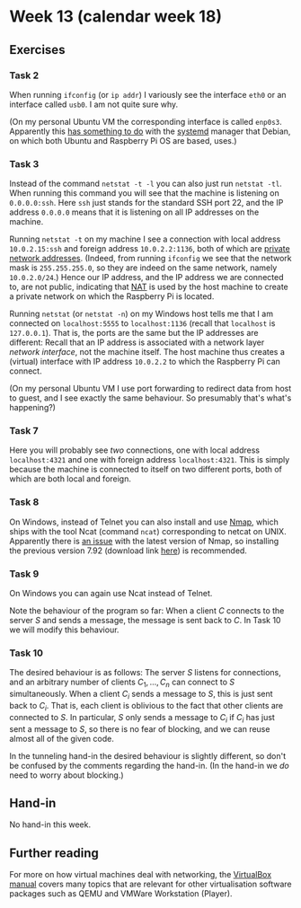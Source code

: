 # Week 13 (calendar week 18)

## Exercises

### Task 2

When running `ifconfig` (or `ip addr`) I variously see the interface `eth0` or an interface called `usb0`. I am not quite sure why.

(On my personal Ubuntu VM the corresponding interface is called `enp0s3`. Apparently this [has something to do](https://askubuntu.com/questions/704035/no-eth0-listed-in-ifconfig-a-only-enp0s3-and-lo) with the [systemd](https://wiki.debian.org/systemd) manager that Debian, on which both Ubuntu and Raspberry Pi OS are based, uses.)


### Task 3

Instead of the command `netstat -t -l` you can also just run `netstat -tl`. When running this command you will see that the machine is listening on `0.0.0.0:ssh`. Here `ssh` just stands for the standard SSH port 22, and the IP address `0.0.0.0` means that it is listening on all IP addresses on the machine.

Running `netstat -t` on my machine I see a connection with local address `10.0.2.15:ssh` and foreign address `10.0.2.2:1136`, both of which are [private network addresses](https://en.wikipedia.org/wiki/Private_network). (Indeed, from running `ifconfig` we see that the network mask is `255.255.255.0`, so they are indeed on the same network, namely `10.0.2.0/24`.) Hence our IP address, and the IP address we are connected to, are not public, indicating that [NAT](https://en.wikipedia.org/wiki/Network_address_translation) is used by the host machine to create a private network on which the Raspberry Pi is located.

Running `netstat` (or `netstat -n`) on my Windows host tells me that I am connected on `localhost:5555` to `localhost:1136` (recall that `localhost` is `127.0.0.1`). That is, the ports are the same but the IP addresses are different: Recall that an IP address is associated with a network layer *network interface*, not the machine itself. The host machine thus creates a (virtual) interface with IP address `10.0.2.2` to which the Raspberry Pi can connect.

(On my personal Ubuntu VM I use port forwarding to redirect data from host to guest, and I see exactly the same behaviour. So presumably that's what's happening?)


### Task 7

Here you will probably see *two* connections, one with local address `localhost:4321` and one with foreign address `localhost:4321`. This is simply because the machine is connected to itself on two different ports, both of which are both local and foreign.


### Task 8

On Windows, instead of Telnet you can also install and use [Nmap](https://nmap.org/download.html#windows), which ships with the tool Ncat (command `ncat`) corresponding to netcat on UNIX. Apparently there is [an issue](https://github.com/openssl/openssl/issues/19191) with the latest version of Nmap, so installing the previous version 7.92 (download link [here](https://nmap.org/dist/nmap-7.92-setup.exe)) is recommended.


### Task 9

On Windows you can again use Ncat instead of Telnet.

Note the behaviour of the program so far: When a client $C$ connects to the server $S$ and sends a message, the message is sent back to $C$. In Task 10 we will modify this behaviour.


### Task 10

The desired behaviour is as follows: The server $S$ listens for connections, and an arbitrary number of clients $C_1, \ldots, C_n$ can connect to $S$ simultaneously. When a client $C_i$ sends a message to $S$, this is just sent back to $C_i$. That is, each client is oblivious to the fact that other clients are connected to $S$. In particular, $S$ only sends a message to $C_i$ if $C_i$ has just sent a message to $S$, so there is no fear of blocking, and we can reuse almost all of the given code.

In the tunneling hand-in the desired behaviour is slightly different, so don't be confused by the comments regarding the hand-in. (In the hand-in we *do* need to worry about blocking.)


## Hand-in

No hand-in this week.


## Further reading

For more on how virtual machines deal with networking, the [VirtualBox manual](https://www.virtualbox.org/manual/ch06.html) covers many topics that are relevant for other virtualisation software packages such as QEMU and VMWare Workstation (Player).

